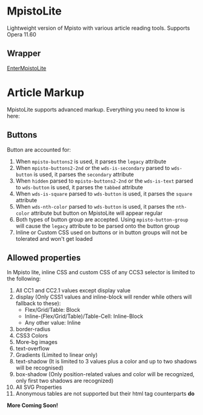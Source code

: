 # MpistoLite

Lightweight version of Mpisto with various article reading tools. Supports Opera 11.60

## Wrapper

[EnterMpistoLite](https://awikia.github.io/MpistoLite/MpistoLite.html)

# Article Markup

MpistoLite supports advanced markup. Everything you need to know is here:

## Buttons

Button are accounted for:
<ol>
  <li>When <code>mpisto-buttons2</code> is used, it parses the <code>legacy</code> attribute</li>
  <li>When <code>mpisto-buttons2-2nd</code> or the <code>wds-is-secondary</code> parsed to <code>wds-button</code> is used, it parses the <code>secondary</code> attribute</li>
  <li>When <code title="Does nothing on Mpisto War">hidden</code> parsed to <code>mpisto-buttons2-2nd</code> or the <code>wds-is-text</code> parsed to <code>wds-button</code> is used, it parses the <code>tabbed</code> attribute</li>
   <li>When <code>wds-is-square</code> parsed to <code>wds-button</code> is used, it parses the <code>square</code> attribute</li>
   <li>When <code>wds-nth-color</code> parsed to <code>wds-button</code> is used, it parses the <code>nth-color</code> attribute but button on MpistoLite will appear regular</li>
  <li>Both types of button group are accepted. Using <code>mpisto-button-group</code> will cause the <code>legacy</code> attribute to be parsed onto the button group</li>
  <li>Inline or Custom CSS used on buttons or in button groups will not be tolerated and won't get loaded</li>
</ol>

## Allowed properties

In Mpisto lite, inline CSS and custom CSS of any CCS3 selector is limited to the following:
<ol>
  <li>All CC1 and CC2.1 values except display value</li>
  <li>display (Only CSS1 values and inline-block will render while others will fallback to these):
     <ul>
       <li>Flex/Grid/Table: Block</li>
       <li>Inline-(Flex/Grid/Table)/Table-Cell: Inline-Block</li>
       <li>Any other value: Inline</li>
    </ul></li>
  <li>border-radius</li>
  <li>CSS3 Colors</li>
  <li>More-bg images</li>
  <li>text-overflow</li>
  <li>Gradients (Limited to linear only)</li>
  <li>text-shadow (It is limited to 3 values plus a color and up to two shadows will be recognised)</li>
  <li>box-shadow (Only position-related values and color will be recognized, only first two shadows are recognized)</li>
  <li>All SVG Properties</li>
  <li>Anonymous tables are not supported but their html tag counterparts <b>do</b></li>
</ol>

**More Coming Soon!**
